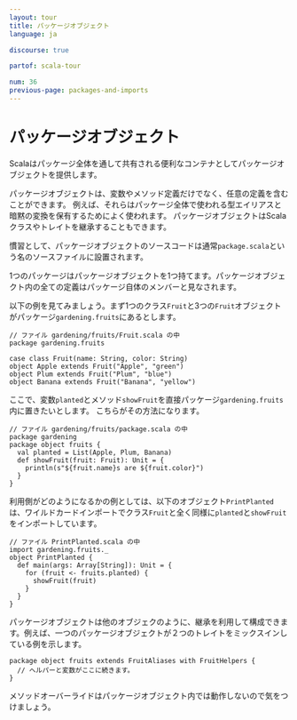 ```yaml
---
layout: tour
title: パッケージオブジェクト
language: ja

discourse: true

partof: scala-tour

num: 36
previous-page: packages-and-imports
---
```


# パッケージオブジェクト

Scalaはパッケージ全体を通して共有される便利なコンテナとしてパッケージオブジェクトを提供します。

パッケージオブジェクトは、変数やメソッド定義だけでなく、任意の定義を含むことができます。
例えば、それらはパッケージ全体で使われる型エイリアスと暗黙の変換を保有するためによく使われます。
パッケージオブジェクトはScalaクラスやトレイトを継承することもできます。

慣習として、パッケージオブジェクトのソースコードは通常`package.scala`という名のソースファイルに設置されます。

1つのパッケージはパッケージオブジェクトを1つ持てます。パッケージオブジェクト内の全ての定義はパッケージ自体のメンバーと見なされます。

以下の例を見てみましょう。まず1つのクラス`Fruit`と3つの`Fruit`オブジェクトがパッケージ`gardening.fruits`にあるとします。

```
// ファイル gardening/fruits/Fruit.scala の中
package gardening.fruits

case class Fruit(name: String, color: String)
object Apple extends Fruit("Apple", "green")
object Plum extends Fruit("Plum", "blue")
object Banana extends Fruit("Banana", "yellow")
```

ここで、変数`planted`とメソッド`showFruit`を直接パッケージ`gardening.fruits`内に置きたいとします。
こちらがその方法になります。

```
// ファイル gardening/fruits/package.scala の中
package gardening
package object fruits {
  val planted = List(Apple, Plum, Banana)
  def showFruit(fruit: Fruit): Unit = {
    println(s"${fruit.name}s are ${fruit.color}")
  }
}
```

利用側がどのようになるかの例としては、以下のオブジェクト`PrintPlanted`は、ワイルドカードインポートでクラス`Fruit`と全く同様に`planted`と`showFruit`をインポートしています。

```
// ファイル PrintPlanted.scala の中
import gardening.fruits._
object PrintPlanted {
  def main(args: Array[String]): Unit = {
    for (fruit <- fruits.planted) {
      showFruit(fruit)
    }
  }
}
```

パッケージオブジェクトは他のオブジェクのように、継承を利用して構成できます。例えば、一つのパッケージオブジェクトが２つのトレイトをミックスインしている例を示します。

```
package object fruits extends FruitAliases with FruitHelpers {
  // ヘルパーと変数がここに続きます。
}
```
メソッドオーバーライドはパッケージオブジェクト内では動作しないので気をつけましょう。
